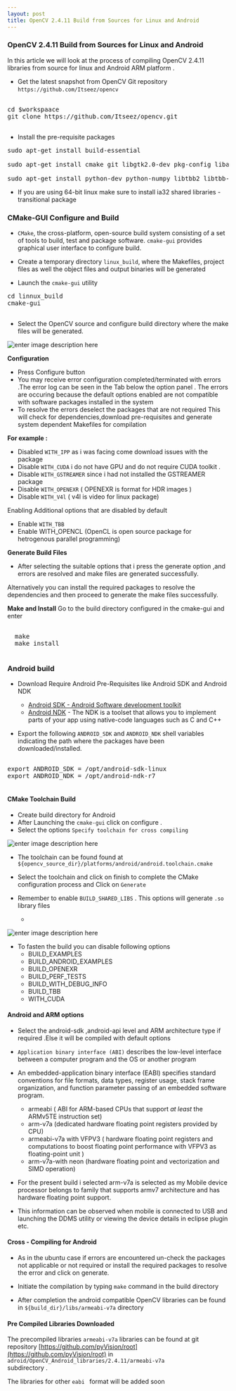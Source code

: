 ```yaml
---
layout: post
title: OpenCV 2.4.11 Build from Sources for Linux and Android
---
```


### **OpenCV 2.4.11 Build from Sources for Linux and Android**

In this article we will look at the process of compiling OpenCV 2.4.11 libraries from source for linux and Android ARM platform .

- Get the  latest snapshot from OpenCV Git repository
`https://github.com/Itseez/opencv`

<pre class="brush:python">

cd $workspaace
git clone https://github.com/Itseez/opencv.git

</pre>

- Install the pre-requisite packages

<pre class="brush:python">
sudo apt-get install build-essential

sudo apt-get install cmake git libgtk2.0-dev pkg-config libavcodec-dev libavformat-dev libswscale-dev

sudo apt-get install python-dev python-numpy libtbb2 libtbb-dev libjpeg-dev libpng-dev libtiff-dev libjasper-dev libdc1394-22-dev
</pre>

* If you are using 64-bit linux  make sure to install  ia32 shared libraries - transitional package 


### **CMake-GUI Configure and Build**

- `CMake`, the cross-platform, open-source build system consisting of a set of tools to build, test and package software. `cmake-gui` provides graphical user interface to configure build.

- Create a temporary directory `linux_build`, where the Makefiles, project files as well the object files and output binaries will be generated

- Launch the `cmake-gui` utility 

<pre class="brush:python">
cd linnux_build
cmake-gui

</pre>
 
- Select the OpenCV source and configure build directory where the make files will be generated.


![enter image description here](http://pi19404.github.io/pyVision/images/25/a292.png)


**Configuration**

- Press Configure button 
- You may receive error configuration completed/terminated with errors .The error log can be seen in the Tab below the option panel . The errors are occuring because the default options enabled are not compatible  with software packages installed in the system
- To resolve the errors deselect the packages that are not required
This will check for dependencies,download pre-requisites and generate system dependent Makefiles for compilation

**For example :**

- Disabled `WITH_IPP` as i was facing come download issues with the package
- Disable `WITH_CUDA`  i do not have GPU  and do not  require CUDA toolkit .
- Disable `WITH_GSTREAMER` since i had not installed the GSTREAMER package
- Disable `WITH_OPENEXR` ( OPENEXR is format for HDR images )
- Disable `WITH_V4l`               ( v4l is video for linux package)

Enabling Additional options that are disabled by default

- Enable `WITH_TBB`
- Enable WITH_OPENCL  (OpenCL is open source package for hetrogenous parallel programming)

**Generate Build Files**

- After selecting the suitable options that i press the generate option ,and errors are resolved and make files are generated successfully.

Alternatively you can install the required packages to resolve the dependencies and then proceed to generate the make files successfully.

**Make and Install**
  Go to the build directory configured in the cmake-gui and enter
<pre class="brush:python">

  make 
  make install

</pre>

### **Android build**

- Download Require Android Pre-Requisites like Android SDK and Android NDK

	- [Android SDK - Android Software development toolkit](http://developer.android.com/sdk/installing.html)
	- [Android NDK](http://developer.android.com/tools/sdk/ndk/index.html) - The NDK is a toolset that allows you to implement parts of your app using native-code languages such as C and C++

- Export the following `ANDROID_SDK` and `ANDROID_NDK` shell variables indicating the path where the packages have been downloaded/installed.

<pre class="brush:python">

export ANDROID_SDK = /opt/android-sdk-linux
export ANDROID_NDK = /opt/android-ndk-r7

</pre>

#### **CMake Toolchain Build**

- Create build directory for Android
- After Launching the `cmake-gui` click on configure . 
- Select the options `Specify toolchain for cross compiling` 

![enter image description here](http://pi19404.github.io/pyVision/images/25/a291.png)

- The toolchain can be found found at `${opencv_source_dir}/platforms/android/android.toolchain.cmake`

- Select the toolchain and click on finish to complete the CMake configuration process and Click on `Generate`


-  Remember to enable `BUILD_SHARED_LIBS` . This options will generate `.so` library files
	
	- 
![enter image description here](http://pi19404.github.io/pyVision/images/25/a293.png)

- To fasten the build you can disable following options 
	- BUILD_EXAMPLES
	- BUILD_ANDROID_EXAMPLES
	- BUILD_OPENEXR
	- BUILD_PERF_TESTS
	- BUILD_WITH_DEBUG_INFO
	- BUILD_TBB
	- WITH_CUDA


#### **Android and ARM options**

-  Select the android-sdk ,android-api level and ARM architecture type if required .Else it will be compiled with default options
- `Application binary interface (ABI)` describes the low-level interface between a computer program and the  OS or another program
- An embedded-application binary interface (EABI) specifies standard conventions for file formats, data types, register usage, stack frame organization, and function parameter passing of an embedded software program.

   - armeabi ( ABI for ARM-based CPUs that support *at* *least* the ARMv5TE instruction set)
   - arm-v7a (dedicated hardware floating point registers provided by CPU)
  - armeabi-v7a with VFPV3 ( hardware floating point registers and computations to boost floating point performance with VFPV3 as floating-point unit )
   - arm-v7a-with neon (hardware floating point and vectorization and SIMD operation)

- For the present build i selected arm-v7a is selected as my Mobile device processor belongs to family that supports armv7 architecture and has hardware floating point support.

- This information can be observed when mobile is connected to USB and launching the DDMS utility or viewing the device details in eclipse plugin etc.
  
#### **Cross - Compiling for Android**  

-  As in the ubuntu case if errors are encountered un-check the packages not applicable or not   required   or install the required packages to resolve the error and click on generate.

- Initiate the compilation by typing `make` command in the build directory

- After completion the android compatible OpenCV libraries can be found in `${build_dir}/libs/armeabi-v7a` directory


#### **Pre Compiled Libraries Downloaded** ####
The precompiled libraries  `armeabi-v7a` libraries can be found at git repository [https://github.com/pyVision/root](https://github.com/pyVision/root) in `adroid/OpenCV_Android_libraries/2.4.11/armeabi-v7a`  
subdirectory .

The libraries for other `eabi ` format will be added soon




